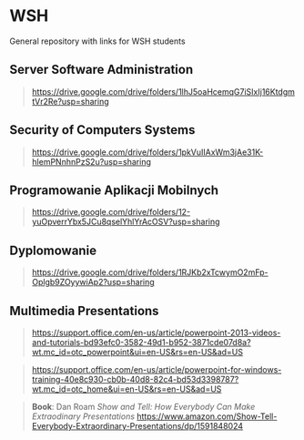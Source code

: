 # WSH
General repository with links for WSH students

## Server Software Administration
>https://drive.google.com/drive/folders/1lhJ5oaHcemqG7iSIxIj16KtdgmtVr2Re?usp=sharing 

## Security of Computers Systems
>https://drive.google.com/drive/folders/1pkVuIIAxWm3jAe31K-hlemPNnhnPzS2u?usp=sharing

## Programowanie Aplikacji Mobilnych
>https://drive.google.com/drive/folders/12-yuOpverrYbx5JCu8qselYhlYrAcOSV?usp=sharing

## Dyplomowanie
>https://drive.google.com/drive/folders/1RJKb2xTcwymO2mFp-Oplgb9ZOyywiAp2?usp=sharing

## Multimedia Presentations

>https://support.office.com/en-us/article/powerpoint-2013-videos-and-tutorials-bd93efc0-3582-49d1-b952-3871cde07d8a?wt.mc_id=otc_powerpoint&ui=en-US&rs=en-US&ad=US

>https://support.office.com/en-us/article/powerpoint-for-windows-training-40e8c930-cb0b-40d8-82c4-bd53d3398787?wt.mc_id=otc_home&ui=en-US&rs=en-US&ad=US

>**Book**: Dan Roam *Show and Tell: How Everybody Can Make Extraodinary Presentations*
https://www.amazon.com/Show-Tell-Everybody-Extraordinary-Presentations/dp/1591848024

